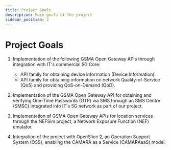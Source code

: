 ```yaml
---
title: Project Goals
description: Main goals of the project
sidebar_position: 2
---
```


# Project Goals

1. Implementation of the following GSMA Open Gateway APIs through integration with IT's commercial 5G Core:

   - API family for obtaining device information (Device Information).
   - API family for obtaining information on network Quality-of-Service (QoS) and providing QoS-on-Demand (QoD).

2. Implementation of the GSMA Open Gateway API for obtaining and verifying One-Time Passwords (OTP) via SMS through an SMS Centre (SMSC) integrated into IT's 5G network as part of our project.

3. Implementation of GSMA Open Gateway APIs for location services through the NEFSim project, a Network Exposure Function (NEF) emulator.

4. Integration of the project with OpenSlice 2, an Operation Support System (OSS), enabling the CAMARA as a Service (CAMARAaaS) model.
